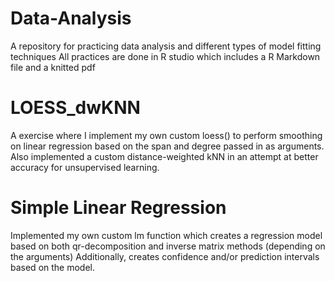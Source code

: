 # Data-Analysis
A repository for practicing data analysis and different types of model fitting techniques
All practices are done in R studio which includes a R Markdown file and a knitted pdf

# LOESS_dwKNN
A exercise where I implement my own custom loess() to perform smoothing on linear regression based on the span and degree passed in as arguments.
Also implemented a custom distance-weighted kNN in an attempt at better accuracy for unsupervised learning.

# Simple Linear Regression
Implemented my own custom lm function which creates a regression model based on both qr-decomposition and inverse matrix methods (depending on the arguments)
Additionally, creates confidence and/or prediction intervals based on the model.
